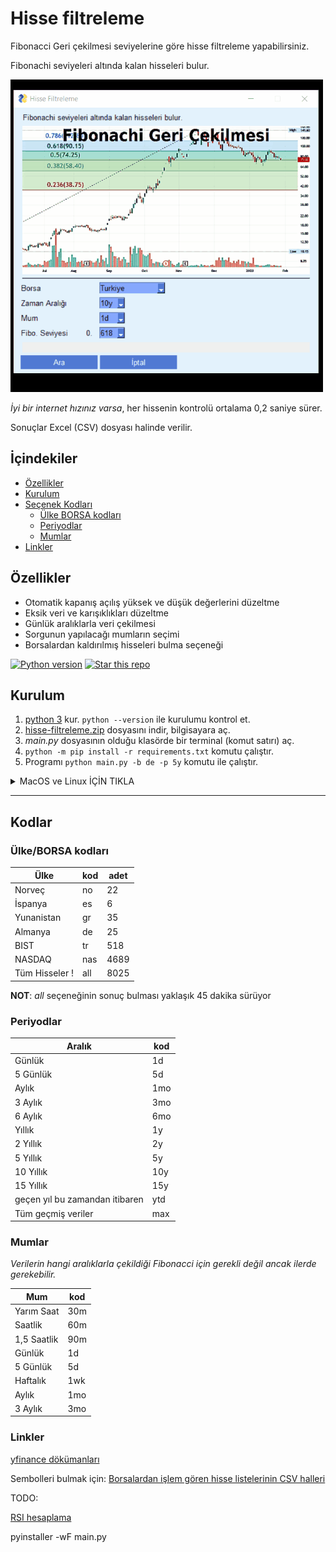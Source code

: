# Hisse filtreleme

Fibonacci Geri çekilmesi seviyelerine göre hisse filtreleme yapabilirsiniz.

Fibonachi seviyeleri altında kalan hisseleri bulur.

![screen](./img/screen.gif)

_İyi bir internet hızınız varsa_, her hissenin kontrolü ortalama 0,2 saniye sürer.

Sonuçlar Excel (CSV) dosyası halinde verilir.

## İçindekiler

- [Özellikler](#ozellikler)
- [Kurulum](#kurulum)
- [Seçenek Kodları](#kodlar)
  - [Ülke BORSA kodları](#ulke)
  - [Periyodlar](#periyodlar)
  - [Mumlar](#mumlar)
- [Linkler](#linkler)

<h2 id="ozellikler">Özellikler</h2>

- Otomatik kapanış açılış yüksek ve düşük değerlerini düzeltme
- Eksik veri ve karışıklıkları düzeltme
- Günlük aralıklarla veri çekilmesi
- Sorgunun yapılacağı mumların seçimi
- Borsalardan kaldırılmış hisseleri bulma seçeneği

<a target="new" href="https://pypi.python.org/pypi/yfinance"><img border=0 src="https://img.shields.io/badge/python-3,%203.1+-blue.svg?style=flat" alt="Python version"></a>
<a target="new" href="https://github.com/kaanguru/hisse-filtreleme"><img border=0 src="https://img.shields.io/github/stars/kaanguru/hisse-filtreleme.svg?style=social&label=Star&maxAge=60" alt="Star this repo"></a>

## Kurulum

1. [python 3](https://www.python.org/downloads/) kur. `python --version` ile kurulumu kontrol et.
1. [hisse-filtreleme.zip](https://github.com/kaanguru/hisse-filtreleme/archive/refs/heads/master.zip) dosyasını indir, bilgisayara aç.
1. _main.py_ dosyasının olduğu klasörde bir terminal (komut satırı) aç.
1. `python -m pip install -r requirements.txt` komutu çalıştır.
1. Programı `python main.py -b de -p 5y` komutu ile çalıştır.

<details><summary>MacOS ve Linux İÇİN TIKLA</summary>
<p>

1. [python 3](https://www.python.org/downloads/) kur. `python3 --version` ile kurulumu kontrol et.
1. [hisse-filtreleme.zip](https://github.com/kaanguru/hisse-filtreleme/archive/refs/heads/master.zip) dosyasını indir, bilgisayara aç.
1. _main.py_ dosyasının olduğu klasörde bir terminal (komut satırı) aç.
1. `python3 -m pip install -r requirements.txt` komutu çalıştır.
1. Programı `python3 main.py` komutu ile çalıştır.

</p>
</details>

---

## Kodlar

<h3 id="ulke"> Ülke/BORSA kodları</h3>

| Ülke | kod|adet|
-------|----|----|
| Norveç |no|22|
| İspanya | es |6|
| Yunanistan |gr |35|
| Almanya |de |25|
| BIST |tr |518|
| NASDAQ |nas |4689|
| Tüm Hisseler ! |all |8025|

**NOT**: _all_ seçeneğinin sonuç bulması yaklaşık 45 dakika sürüyor

### Periyodlar

| Aralık | kod|
|----------|----|
| Günlük   |1d|
| 5 Günlük | 5d |
| Aylık    |1mo |
| 3 Aylık  |3mo |
| 6 Aylık  |6mo |
| Yıllık   |1y |
| 2 Yıllık |2y |
| 5 Yıllık |5y |
| 10 Yıllık|10y |
| 15 Yıllık|15y |
| geçen yıl bu zamandan itibaren |ytd |
| Tüm geçmiş veriler |max |

### Mumlar

_Verilerin hangi aralıklarla çekildiği Fibonacci için gerekli değil ancak ilerde gerekebilir._

| Mum  | kod|
|----------|---|
| Yarım Saat |30m|
| Saatlik |60m|
| 1,5 Saatlik |90m|
| Günlük  |1d |
| 5 Günlük   |5d |
| Haftalık |1wk |
| Aylık |1mo |
| 3 Aylık|3mo |

### Linkler

[yfinance dökümanları](https://openbase.com/python/yfinance/documentation)

Sembolleri bulmak için:
[Borsalardan işlem gören hisse listelerinin CSV halleri](https://www.nasdaq.com/market-activity/stocks/screener)

TODO:

[RSI hesaplama](https://www.alpharithms.com/relative-strength-index-rsi-in-python-470209/)

pyinstaller -wF main.py
